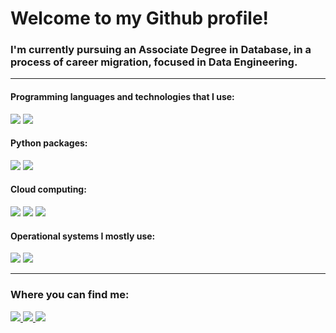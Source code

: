 # Welcome to my Github profile!

### I'm currently pursuing an Associate Degree in Database, in a process of career migration, focused in Data Engineering.
---
#### Programming languages and technologies that I use:
<div display="inline">
  <img src="https://img.shields.io/badge/Python-3776AB.svg?style=for-the-badge&logo=Python&logoColor=white"/>
  <img src="https://img.shields.io/badge/MySQL-4479A1.svg?style=for-the-badge&logo=MySQL&logoColor=white"/>
</div>

#### Python packages:
<div display="inline">
  <img src="https://img.shields.io/badge/pandas-%23150458.svg?style=for-the-badge&logo=pandas&logoColor=white"/>
  <img src="https://img.shields.io/badge/numpy-%23013243.svg?style=for-the-badge&logo=numpy&logoColor=white"/>
</div>

#### Cloud computing:
<div display="inline">
  <img src="https://img.shields.io/badge/Microsoft_Azure-0089D6?style=for-the-badge&logo=microsoft-azure&logoColor=white"/>
  <img src="https://img.shields.io/badge/Amazon_AWS-232F3E?style=for-the-badge&logo=amazon-aws&logoColor=white"/>
  <img src="https://img.shields.io/badge/Google_Cloud-4285F4?style=for-the-badge&logo=google-cloud&logoColor=white"/>
</div>

#### Operational systems I mostly use:
<div display="inline">
  <img src="https://img.shields.io/badge/Ubuntu-E95420?style=for-the-badge&logo=ubuntu&logoColor=white"/>
  <img src="https://img.shields.io/badge/Windows-0078D6?style=for-the-badge&logo=windows&logoColor=white"/>
</div>

---

### Where you can find me:
<div display="inline">
  <a href="https://www.linkedin.com/in/fernando-andrade-rs/" />
    <img src="https://img.shields.io/badge/LinkedIn-0077B5?style=for-the-badge&logo=linkedin&logoColor=white"/>
  </a>
  <a href="https://www.kaggle.com/fernandoandraders">
    <img src="https://img.shields.io/badge/Kaggle-20BEFF?style=for-the-badge&logo=Kaggle&logoColor=white" />
  </a>
  <a href="https://medium.com/@juniordataeng">
    <img src="https://img.shields.io/badge/Medium-12100E?style=for-the-badge&logo=medium&logoColor=white"/>
  </a>
</div>
